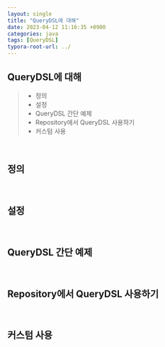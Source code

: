 ```yaml
---
layout: single
title: "QueryDSL에 대해"
date: 2023-04-12 11:16:35 +0900
categories: java
tags: [QueryDSL]
typora-root-url: ../
---
```


## QueryDSL에 대해
> - 정의
> - 설정
> - QueryDSL 간단 예제
> - Repository에서 QueryDSL 사용하기
> - 커스텀 사용

<br>

## 정의



<br>

## 설정



<br>

## QueryDSL 간단 예제



<br>

## Repository에서 QueryDSL 사용하기



<br>

## 커스텀 사용



<br>
